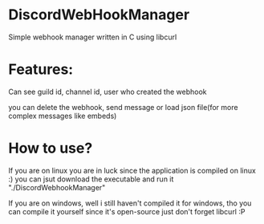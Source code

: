 # DiscordWebHookManager
Simple webhook manager written in C using libcurl

# Features:

Can see guild id, channel id, user who created the webhook

you can delete the webhook, send message or load json file(for more complex messages like embeds)

# How to use?

If you are on linux you are in luck since the application is compiled on linux :) you can jsut download the executable and run it "./DiscordWebhookManager"

If you are on windows, well i still haven't compiled it for windows, tho you can compile it yourself since it's open-source just don't forget libcurl :P
